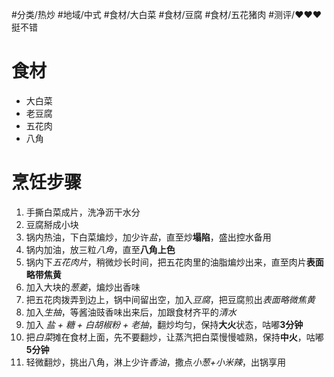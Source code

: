 #分类/热炒 
#地域/中式 
#食材/大白菜 #食材/豆腐 #食材/五花猪肉 
#测评/❤️❤️❤️挺不错

# 食材
- 大白菜
- 老豆腐
- 五花肉
- 八角

# 烹饪步骤
1. 手撕白菜成片，洗净沥干水分
2. 豆腐掰成小块
3. 锅内热油，下白菜煸炒，加少许*盐*，直至炒**塌陷**，盛出控水备用
4. 锅内加油，放三粒*八角*，直至**八角上色**
5. 锅内下*五花肉片*，稍微炒长时间，把五花肉里的油脂煸炒出来，直至肉片**表面略带焦黄**
6. 加入大块的*葱姜*，煸炒出香味
7. 把五花肉拨弄到边上，锅中间留出空，加入*豆腐*，把豆腐煎出*表面略微焦黄*
8. 加入*生抽*，等酱油豉香味出来后，加跟食材齐平的*清水*
9. 加入 *盐 + 糖 + 白胡椒粉 + 老抽*，翻炒均匀，保持**大火**状态，咕嘟**3分钟**
10. 把*白菜*摊在食材上面，先不要翻炒，让蒸汽把白菜慢慢嘘熟，保持**中火**，咕嘟**5分钟**
11. 轻微翻炒，挑出八角，淋上少许*香油*，撒点*小葱+小米辣*，出锅享用